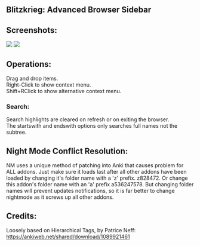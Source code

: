 ## Blitzkrieg: Advanced Browser Sidebar


## Screenshots:

<img src="https://github.com/lovac42/blitzkrieg/blob/master/screenshots/demo.gif?raw=true">  


<img src="https://github.com/lovac42/blitzkrieg/blob/master/screenshots/autoupdate.png?raw=true">  


## Operations:
Drag and drop items.  
Right-Click to show context menu.  
Shift+RClick to show alternative context menu.  


### Search:
Search highlights are cleared on refresh or on exiting the browser.  
The startswith and endswith options only searches full names not the subtree.  


## Night Mode Conflict Resolution:
NM uses a unique method of patching into Anki that causes problem for ALL addons. Just make sure it loads last after all other addons have been loaded by changing it's folder name with a 'z' prefix. z828472. Or change this addon's folder name with an 'a' prefix a536247578. But changing folder names will prevent updates notifications, so it is far better to change nightmode as it screws up all other addons.


## Credits:
Loosely based on Hierarchical Tags, by Patrice Neff:  
https://ankiweb.net/shared/download/1089921461  
